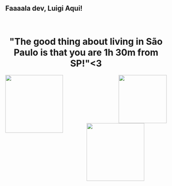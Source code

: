 ## Faaaala dev, Luigi Aqui!

<br>  
  <div align="center">  
  <div >  
  <h1 align="center">"The good thing about living in São Paulo is that you are 1h 30m from SP!"<3</h1>
  <img  align="left" height="180em" src="https://github-readme-stats.vercel.app/api?username=Caio-Silveira&theme=midnight-purple&show_icons=true"/>
  <img align="right" height="150em" src="https://github-readme-stats.vercel.app/api/top-langs/?username=Caio-Silveira&layout=compact&langs_count=16&theme=midnight-purple"/>
  <img align="center" height="180em" src="https://github.com/LuigiGF/LuigiGF/blob/output/github-contribution-grid-snake.svg"/>
  </div>
  </div>
</br>
